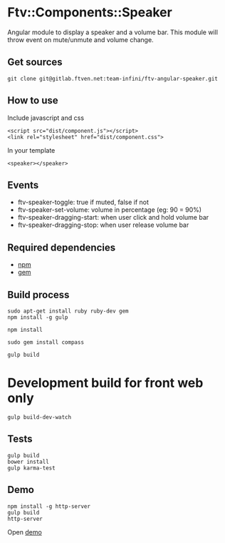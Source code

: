 # Ftv::Components::Speaker

Angular module to display a speaker and a volume bar. This module will throw event on mute/unmute and volume change.

## Get sources

```
git clone git@gitlab.ftven.net:team-infini/ftv-angular-speaker.git
```

## How to use

Include javascript and css

```
<script src="dist/component.js"></script>
<link rel="stylesheet" href="dist/component.css">
```

In your template

```
<speaker></speaker>
```

## Events

* ftv-speaker-toggle: true if muted, false if not
* ftv-speaker-set-volume: volume in percentage (eg: 90 = 90%)
* ftv-speaker-dragging-start: when user click and hold volume bar
* ftv-speaker-dragging-stop: when user release volume bar

## Required dependencies

- [npm](https://nodejs.org/)
- [gem](https://rubygems.org/)

## Build process

```
sudo apt-get install ruby ruby-dev gem
npm install -g gulp

npm install

sudo gem install compass

gulp build
```

# Development build for front web only

```
gulp build-dev-watch
```

## Tests

```
gulp build
bower install
gulp karma-test
```

## Demo

```
npm install -g http-server
gulp build
http-server
```

Open [demo](http://127.0.0.1:8080/demo.html)